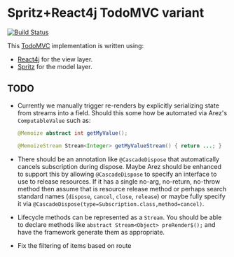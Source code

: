 # Spritz+React4j TodoMVC variant

[![Build Status](https://api.travis-ci.com/react4j/react4j-todomvc.png?branch=spritz)](http://travis-ci.org/react4j/react4j-todomvc)

This [TodoMVC](http://todomvc.com/) implementation is written using:

* [React4j](https://react4j.github.io) for the view layer.
* [Spritz](https://spritz.github.io/) for the model layer.

## TODO

* Currently we manually trigger re-renders by explicitly serializing state from streams into a field. Should this
  some how be automated via Arez's `ComputableValue` such as:
  ```java
  @Memoize abstract int getMyValue();

  @MemoizeStream Stream<Integer> getMyValueStream() { return ...; }
  ```

* There should be an annotation like `@CascadeDispose` that automatically cancels subscription during dispose.
  Maybe Arez should be enhanced to support this by allowing `@CascadeDispose` to specify an interface to use to
  release resources. If it has a single no-arg, no-return, no-throw method then assume that is resource release
  method or perhaps search standard names (`dispose`, `cancel`, `close`, `release`) or maybe fully specify it via
  `@CascadeDispose(type=Subscription.class,method=cancel)`.

* Lifecycle methods can be represented as a `Stream`. You should be able to declare methods like
  `abstract Stream<Object> preRender$();` and have the framework generate them as appropriate.

* Fix the filtering of items based on route
